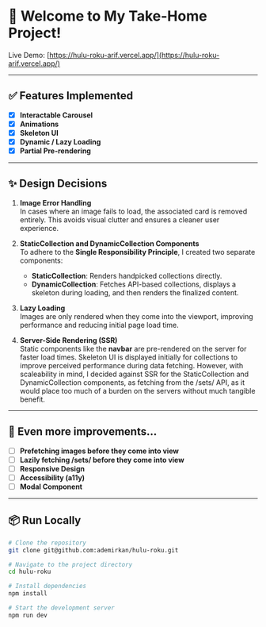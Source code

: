 # 👋 Welcome to My Take-Home Project!
Live Demo: [https://hulu-roku-arif.vercel.app/](https://hulu-roku-arif.vercel.app/)

---

## ✅ Features Implemented
- [x] **Interactable Carousel** 
- [x] **Animations**
- [x] **Skeleton UI** 
- [x] **Dynamic / Lazy Loading**
- [x] **Partial Pre-rendering**

---

## ✨ Design Decisions
1. **Image Error Handling**  
   In cases where an image fails to load, the associated card is removed entirely. This avoids visual clutter and ensures a cleaner user experience.

2. **StaticCollection and DynamicCollection Components**  
   To adhere to the **Single Responsibility Principle**, I created two separate components:
   - **StaticCollection**: Renders handpicked collections directly.
   - **DynamicCollection**: Fetches API-based collections, displays a skeleton during loading, and then renders the finalized content.

3. **Lazy Loading**  
   Images are only rendered when they come into the viewport, improving performance and reducing initial page load time.

4. **Server-Side Rendering (SSR)**  
   Static components like the **navbar** are pre-rendered on the server for faster load times. Skeleton UI is displayed initially for collections to improve perceived performance during data fetching. However, with scaleability in mind, I decided against SSR for the StaticCollection and DynamicCollection components, as fetching from the /sets/ API, as it would place too much of a burden on the servers without much tangible benefit.

---

## 🚧 Even more improvements...
- [ ] **Prefetching images before they come into view**
- [ ] **Lazily fetching /sets/ before they come into view**
- [ ] **Responsive Design** 
- [ ] **Accessibility (a11y)** 
- [ ] **Modal Component**

---

## 📦 Run Locally
```bash
# Clone the repository
git clone git@github.com:ademirkan/hulu-roku.git

# Navigate to the project directory
cd hulu-roku

# Install dependencies
npm install

# Start the development server
npm run dev
